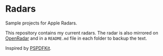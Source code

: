 # Radars

Sample projects for Apple Radars.

This repository contains my current radars. The radar is also mirrored on [OpenRadar](openradar.appspot.com) and in a `README.md` file in each folder to backup the text.

Inspired by [PSPDFKit][].

[PSPDFKit]: https://github.com/PSPDFKit-labs/radar.apple.com